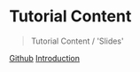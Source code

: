 
# Tutorial Content

> Tutorial Content / 'Slides'

[Github](https://github.com/BraedonWooding/Comp2521-19T3)
[Introduction](_introduction)

